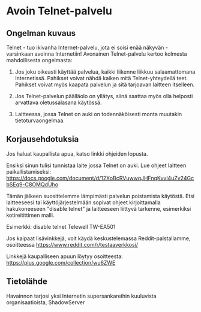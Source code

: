 # Avoin Telnet-palvelu

## Ongelman kuvaus

Telnet - tuo ikivanha Internet-palvelu, jota ei soisi enää näkyvän - varsinkaan avoinna Internetiin! Avonainen Telnet-palvelu kertoo kolmesta mahdollisesta ongelmasta:

1) Jos joku oikeasti käyttää palvelua, kaikki liikenne liikkuu salaamattomana Internetissä. Pahikset voivat nähdä kaiken mitä Telnet-yhteydellä teet. Pahikset voivat myös kaapata palvelun ja sitä tarjoavan laitteen itselleen.

2) Jos Telnet-palvelun päälläolo on yllätys, siinä saattaa myös olla helposti arvattava oletussalasana käytössä.

3) Laitteessa, jossa Telnet on auki on todennäköisesti monta muutakin tietoturvaongelmaa.

## Korjausehdotuksia

Jos haluat kaupallista apua, katso linkki ohjeiden lopusta.

Ensiksi sinun tulisi tunnistaa laite jossa Telnet on auki.  Lue ohjeet laitteen paikallistamiseksi: https://docs.google.com/document/d/12XoBcRVuwwqJHFnqKvvl4uZv24GcbSEq9-C8OMQdUho

Tämän jälkeen suosittelemme lämpimästi palvelun poistamista käytöstä. Etsi laitteeseesi tai käyttöjärjestelmään sopivat ohjeet kirjoittamalla hakukoneeseen "disable telnet" ja laitteeseen liittyvä tarkenne, esimerkiksi kotireitittimen malli.

Esimerkki: disable telnet Telewell TW-EA501

Jos kaipaat lisävinkkejä, voit käydä keskustelemassa Reddit-palstallamme, osoitteessa https://www.reddit.com/r/testaaverkkosi/

Linkkejä kaupalliseen apuun löytyy osoitteesta:
https://plus.google.com/collection/wu6ZWE

## Tietolähde

Havainnon tarjosi yksi Internetin supersankareihin kuuluvista organisaatioista,  ShadowServer
